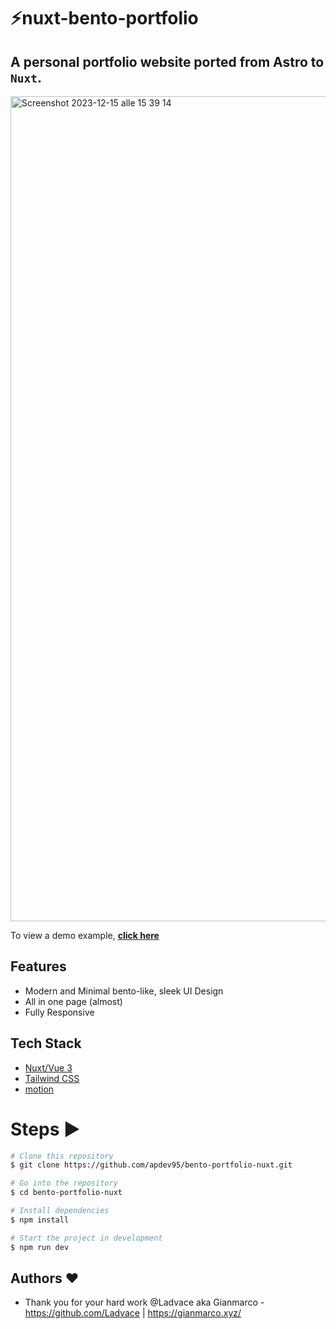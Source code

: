 # ⚡️nuxt-bento-portfolio

## A personal portfolio website ported from Astro to `Nuxt`.

<img width="1320" alt="Screenshot 2023-12-15 alle 15 39 14" src="https://github.com/apdev95/bento-portfolio-nuxt/assets/73004253/37b120e1-6000-435d-bf8c-c65248f495c6">

To view a demo example, **[click here](https://andreapuglisi.io/)**

## Features

- Modern and Minimal bento-like, sleek UI Design
- All in one page (almost)
- Fully Responsive

## Tech Stack

- [Nuxt/Vue 3](https://vuejs.org/)
- [Tailwind CSS](https://tailwindcss.com/)
- [motion](https://motion.dev/)

# Steps ▶️

```bash
# Clone this repository
$ git clone https://github.com/apdev95/bento-portfolio-nuxt.git
```

```bash
# Go into the repository
$ cd bento-portfolio-nuxt
```

```bash
# Install dependencies
$ npm install
```

```bash
# Start the project in development
$ npm run dev
```
## Authors ❤️

- Thank you for your hard work @Ladvace aka Gianmarco - https://github.com/Ladvace | https://gianmarco.xyz/ 
